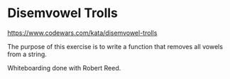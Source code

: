 # Disemvowel Trolls
https://www.codewars.com/kata/disemvowel-trolls

The purpose of this exercise is to write a function that removes all vowels from a string.

Whiteboarding done with Robert Reed.
